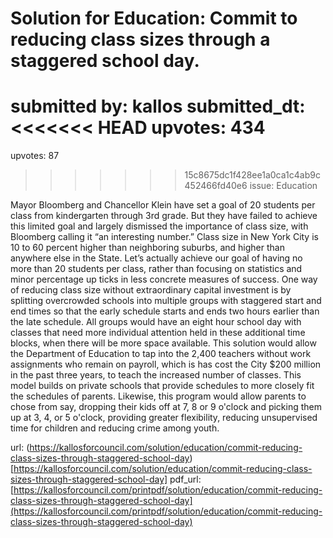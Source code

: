 # Solution for Education: Commit to reducing class sizes through a staggered school day. #

submitted by: kallos
submitted_dt: 
<<<<<<< HEAD
upvotes: 434
=======
upvotes: 87
>>>>>>> 15c8675dc1f428ee1a0ca1c4ab9c452466fd40e6
issue: Education

Mayor Bloomberg and Chancellor Klein have set a goal of 20 students per class from kindergarten through 3rd grade. But they have failed to achieve this limited goal and largely dismissed the importance of class size, with Bloomberg calling it “an interesting number.” Class size in New York City is 10 to 60 percent higher than neighboring suburbs, and higher than anywhere else in the State. Let’s actually achieve our goal of having no more than 20 students per class, rather than focusing on statistics and minor percentage up ticks in less concrete measures of success. One way of reducing class size without extraordinary capital investment is by splitting overcrowded schools into multiple groups with staggered start and end times so that the early schedule starts and ends two hours earlier than the late schedule. All groups would have an eight hour school day with classes that need more individual attention held in these additional time blocks, when there will be more space available.
This solution would allow the Department of Education to tap into the 2,400 teachers without work assignments who remain on payroll, which is has cost the City $200 million in the past three years, to teach the increased number of classes. This model builds on private schools that provide schedules to more closely fit the schedules of parents. Likewise, this program would allow parents to chose from say, dropping their kids off at 7, 8 or 9 o'clock and picking them up at 3, 4, or 5 o'clock, providing greater flexibility, reducing unsupervised time for children and reducing crime among youth.

url: (https://kallosforcouncil.com/solution/education/commit-reducing-class-sizes-through-staggered-school-day)[https://kallosforcouncil.com/solution/education/commit-reducing-class-sizes-through-staggered-school-day]
pdf_url: [https://kallosforcouncil.com/printpdf/solution/education/commit-reducing-class-sizes-through-staggered-school-day](https://kallosforcouncil.com/printpdf/solution/education/commit-reducing-class-sizes-through-staggered-school-day)